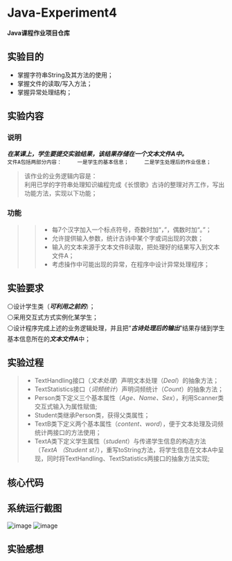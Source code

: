 # Java-Experiment4
**Java课程作业项目仓库**
## 实验目的
* 掌握字符串String及其方法的使用；  
* 掌握文件的读取/写入方法；  
* 掌握异常处理结构；  
## 实验内容
### 说明
***在某课上，学生要提交实验结果，该结果存储在一个文本文件A中。***  
    `文件A包括两部分内容：    
        一是学生的基本信息；    
        二是学生处理后的作业信息；`    
>该作业的业务逻辑内容是：  
>利用已学的字符串处理知识编程完成《长恨歌》古诗的整理对齐工作，写出功能方法，实现以下功能；  
### 功能
>>* 每7个汉字加入一个标点符号，奇数时加“，”，偶数时加“。”；  
>>* 允许提供输入参数，统计古诗中某个字或词出现的次数；  
>>* 输入的文本来源于文本文件B读取，把处理好的结果写入到文本文件A；  
>>* 考虑操作中可能出现的异常，在程序中设计异常处理程序；  
## 实验要求
⚪设计学生类（***可利用之前的***）；  
⚪采用交互式方式实例化某学生；  
⚪设计程序完成上述的业务逻辑处理，并且把“***古诗处理后的输出***”结果存储到学生基本信息所在的***文本文件A***中；  
## 实验过程
>* TextHandling接口（*文本处理*）声明文本处理（*Deal*）的抽象方法；
>* TextStatistics接口（*词频统计*）声明词频统计（*Count*）的抽象方法；
>* Person类下定义三个基本属性（*Age、Name、Sex*），利用Scanner类交互式输入为属性赋值;
>* Student类继承Person类，获得父类属性；
>* TextB类下定义两个基本属性（*content、word*），便于文本处理及词频统计两接口的方法使用；
>* TextA类下定义学生属性（*student*）与传递学生信息的构造方法（*TextA （Student st）*），重写toString方法，将学生信息在文本A中呈现，同时将TextHandling、TextStatistics两接口的抽象方法实现;
## 核心代码
## 系统运行截图
![image](https://github.com/daladida/Java-Experiment4/blob/main/images/%E5%AE%9E%E9%AA%8C%EF%BC%88%E5%9B%9B%EF%BC%89%E8%BF%90%E8%A1%8C%E7%BB%93%E6%9E%9C.png)
![image](https://github.com/daladida/Java-Experiment4/blob/main/images/%E7%A8%8B%E5%BA%8F%E8%BF%90%E8%A1%8C%E6%95%88%E6%9E%9C.png)
## 实验感想
